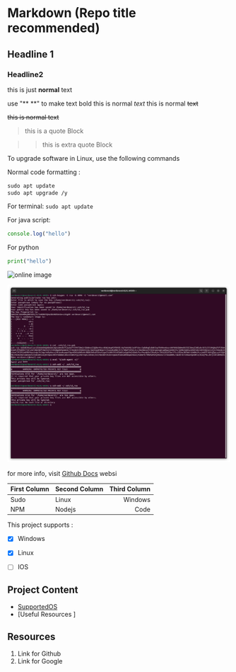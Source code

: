 # Markdown (Repo title recommended)
## Headline 1
### Headline2

this is just **normal** text

use "** **" to make text bold
this is normal _text_
this is normal ~~text~~

~~this is normal text~~

> this is a quote Block

>> this is extra quote Block

To upgrade software in Linux, use the following commands

Normal code formatting :
```
sudo apt update
sudo apt upgrade /y
```

For terminal:
``` sudo apt update ```

For java script:
```javascript
console.log("hello")
```

For python
```python
print("hello")
```


![online image](https://cdn.pixabay.com/photo/2015/04/23/22/00/tree-736885__480.jpg)

![capture image](./images/screen.png)

for more info, visit [Github Docs](https://github.com/FbW-WD-22-E05-A/Lessons/tree/master/1_Basic-Digital-Literacy/1.2_Basic-shell-commands#01.-man-&---help) websi



| First Column | Second Column | Third Column|
|:---          | :---        |        ---: |
|Sudo          | Linux        | Windows     |
|NPM           |Nodejs        | Code        |

This project supports :
- [x] Windows
- [x] Linux
- [ ] IOS 


## Project Content
- [SupportedOS](#Supported-System)
- [Useful Resources ]



## Resources
1. Link for Github
2. Link for Google
   
